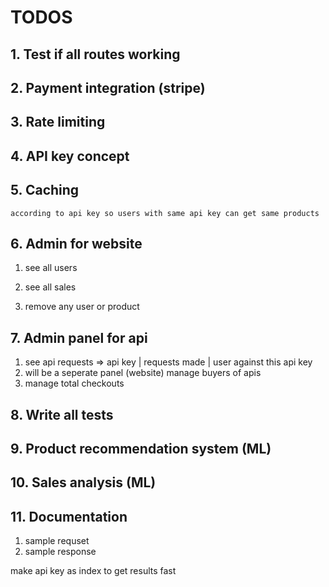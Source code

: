 # TODOS
## 1. Test if all routes working
## 2. Payment integration (stripe)
## 3. Rate limiting
## 4. API key concept
## 5. Caching
    according to api key so users with same api key can get same products

## 6. Admin for website
1. see all users

2. see all sales

3. remove any user or product

## 7. Admin panel for api
1. see api requests => api key | requests made | user against this api key
2. will be a seperate panel (website)
manage buyers of apis
3. manage total checkouts

## 8. Write all tests
## 9. Product recommendation system (ML)
## 10. Sales analysis (ML)

## 11. Documentation
1. sample requset
2. sample response

make api key as index to get results fast
